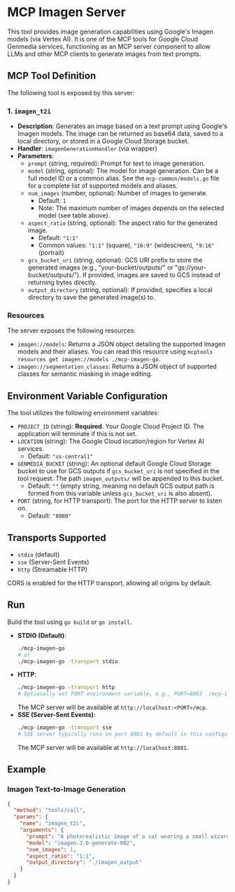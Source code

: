 # MCP Imagen Server

This tool provides image generation capabilities using Google's Imagen models (via Vertex AI). It is one of the MCP tools for Google Cloud Genmedia services, functioning as an MCP server component to allow LLMs and other MCP clients to generate images from text prompts.

## MCP Tool Definition

The following tool is exposed by this server:

### 1. `imagen_t2i`

*   **Description**: Generates an image based on a text prompt using Google's Imagen models. The image can be returned as base64 data, saved to a local directory, or stored in a Google Cloud Storage bucket.
*   **Handler**: `imagenGenerationHandler` (via wrapper)
*   **Parameters**:
    *   `prompt` (string, required): Prompt for text to image generation.
    *   `model` (string, optional): The model for image generation. Can be a full model ID or a common alias. See the `mcp-common/models.go` file for a complete list of supported models and aliases.
    *   `num_images` (number, optional): Number of images to generate.
        *   Default: `1`
        *   Note: The maximum number of images depends on the selected model (see table above).
    *   `aspect_ratio` (string, optional): The aspect ratio for the generated image.
        *   Default: `"1:1"`
        *   Common values: `"1:1"` (square), `"16:9"` (widescreen), `"9:16"` (portrait)
    *   `gcs_bucket_uri` (string, optional): GCS URI prefix to store the generated images (e.g., "your-bucket/outputs/" or "gs://your-bucket/outputs/"). If provided, images are saved to GCS instead of returning bytes directly.
    *   `output_directory` (string, optional): If provided, specifies a local directory to save the generated image(s) to.

### Resources

The server exposes the following resources:

*   `imagen://models`: Returns a JSON object detailing the supported Imagen models and their aliases. You can read this resource using `mcptools resources get imagen://models ./mcp-imagen-go`.
*   `imagen://segmentation_classes`: Returns a JSON object of supported classes for semantic masking in image editing.

## Environment Variable Configuration

The tool utilizes the following environment variables:

*   `PROJECT_ID` (string): **Required**. Your Google Cloud Project ID. The application will terminate if this is not set.
*   `LOCATION` (string): The Google Cloud location/region for Vertex AI services.
    *   Default: `"us-central1"`
*   `GENMEDIA_BUCKET` (string): An optional default Google Cloud Storage bucket to use for GCS outputs if `gcs_bucket_uri` is not specified in the tool request. The path `imagen_outputs/` will be appended to this bucket.
    *   Default: `""` (empty string, meaning no default GCS output path is formed from this variable unless `gcs_bucket_uri` is also absent).
*   `PORT` (string, for HTTP transport): The port for the HTTP server to listen on.
    *   Default: `"8080"`

## Transports Supported

*   `stdio` (default)
*   `sse` (Server-Sent Events)
*   `http` (Streamable HTTP)

CORS is enabled for the HTTP transport, allowing all origins by default.

## Run

Build the tool using `go build` or `go install`.

*   **STDIO (Default)**:
    ```bash
    ./mcp-imagen-go
    # or
    ./mcp-imagen-go -transport stdio
    ```
*   **HTTP**:
    ```bash
    ./mcp-imagen-go -transport http
    # Optionally set PORT environment variable, e.g., PORT=8083 ./mcp-imagen-go -transport http
    ```
    The MCP server will be available at `http://localhost:<PORT>/mcp`.
*   **SSE (Server-Sent Events)**:
    ```bash
    ./mcp-imagen-go -transport sse
    # SSE server typically runs on port 8081 by default in this configuration.
    ```
    The MCP server will be available at `http://localhost:8081`.

## Example

### Imagen Text-to-Image Generation
```json
{
  "method": "tools/call",
  "params": {
    "name": "imagen_t2i",
    "arguments": {
      "prompt": "A photorealistic image of a cat wearing a small wizard hat, sitting on a pile of ancient books.",
      "model": "imagen-3.0-generate-002",
      "num_images": 1,
      "aspect_ratio": "1:1",
      "output_directory": "./imagen_output"
    }
  }
}
```
